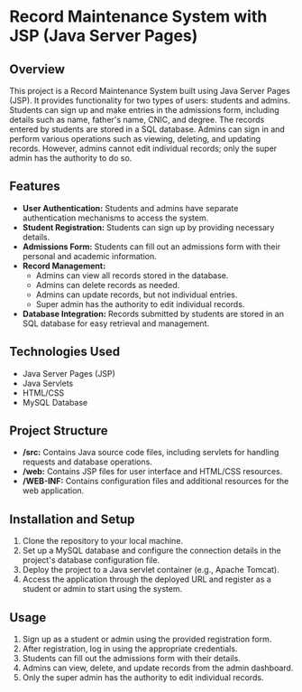 # Record Maintenance System with JSP (Java Server Pages)

## Overview

This project is a Record Maintenance System built using Java Server Pages (JSP). It provides functionality for two types of users: students and admins. Students can sign up and make entries in the admissions form, including details such as name, father's name, CNIC, and degree. The records entered by students are stored in a SQL database. Admins can sign in and perform various operations such as viewing, deleting, and updating records. However, admins cannot edit individual records; only the super admin has the authority to do so.

## Features

- **User Authentication:** Students and admins have separate authentication mechanisms to access the system.
- **Student Registration:** Students can sign up by providing necessary details.
- **Admissions Form:** Students can fill out an admissions form with their personal and academic information.
- **Record Management:**
  - Admins can view all records stored in the database.
  - Admins can delete records as needed.
  - Admins can update records, but not individual entries.
  - Super admin has the authority to edit individual records.
- **Database Integration:** Records submitted by students are stored in an SQL database for easy retrieval and management.

## Technologies Used

- Java Server Pages (JSP)
- Java Servlets
- HTML/CSS
- MySQL Database

## Project Structure

- **/src:** Contains Java source code files, including servlets for handling requests and database operations.
- **/web:** Contains JSP files for user interface and HTML/CSS resources.
- **/WEB-INF:** Contains configuration files and additional resources for the web application.

## Installation and Setup

1. Clone the repository to your local machine.
2. Set up a MySQL database and configure the connection details in the project's database configuration file.
3. Deploy the project to a Java servlet container (e.g., Apache Tomcat).
4. Access the application through the deployed URL and register as a student or admin to start using the system.

## Usage

1. Sign up as a student or admin using the provided registration form.
2. After registration, log in using the appropriate credentials.
3. Students can fill out the admissions form with their details.
4. Admins can view, delete, and update records from the admin dashboard.
5. Only the super admin has the authority to edit individual records.

